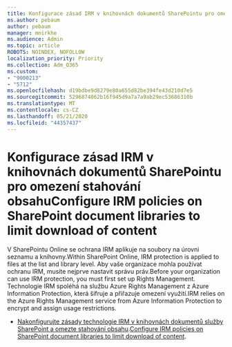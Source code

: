 ```yaml
---
title: Konfigurace zásad IRM v knihovnách dokumentů SharePointu pro omezení stahování obsahu
ms.author: pebaum
author: pebaum
manager: mnirkhe
ms.audience: Admin
ms.topic: article
ROBOTS: NOINDEX, NOFOLLOW
localization_priority: Priority
ms.collection: Adm_O365
ms.custom:
- "9000213"
- "5712"
ms.openlocfilehash: d19bdbe9d8279e80a655d82be394fe43d210d7e5
ms.sourcegitcommit: 5296874062b16f945d9a7a7a9ab29ec53686310b
ms.translationtype: MT
ms.contentlocale: cs-CZ
ms.lasthandoff: 05/21/2020
ms.locfileid: "44357437"
---
```

# <a name="configure-irm-policies-on-sharepoint-document-libraries-to-limit-download-of-content"></a><span data-ttu-id="6124a-102">Konfigurace zásad IRM v knihovnách dokumentů SharePointu pro omezení stahování obsahu</span><span class="sxs-lookup"><span data-stu-id="6124a-102">Configure IRM policies on SharePoint document libraries to limit download of content</span></span>

<span data-ttu-id="6124a-103">V SharePointu Online se ochrana IRM aplikuje na soubory na úrovni seznamu a knihovny.</span><span class="sxs-lookup"><span data-stu-id="6124a-103">Within SharePoint Online, IRM protection is applied to files at the list and library level.</span></span> <span data-ttu-id="6124a-104">Aby vaše organizace mohla používat ochranu IRM, musíte nejprve nastavit správu práv.</span><span class="sxs-lookup"><span data-stu-id="6124a-104">Before your organization can use IRM protection, you must first set up Rights Management.</span></span> <span data-ttu-id="6124a-105">Technologie IRM spoléhá na službu Azure Rights Management z Azure Information Protection, která šifruje a přiřazuje omezení využití.</span><span class="sxs-lookup"><span data-stu-id="6124a-105">IRM relies on the Azure Rights Management service from Azure Information Protection to encrypt and assign usage restrictions.</span></span>

- <span data-ttu-id="6124a-106">[Nakonfigurujte zásady technologie IRM v knihovnách dokumentů služby SharePoint a omezte stahování obsahu](https://docs.microsoft.com/office365/securitycompliance/set-up-irm-in-sp-admin-center).</span><span class="sxs-lookup"><span data-stu-id="6124a-106">[Configure IRM policies on SharePoint document libraries to limit download of content](https://docs.microsoft.com/office365/securitycompliance/set-up-irm-in-sp-admin-center).</span></span>

